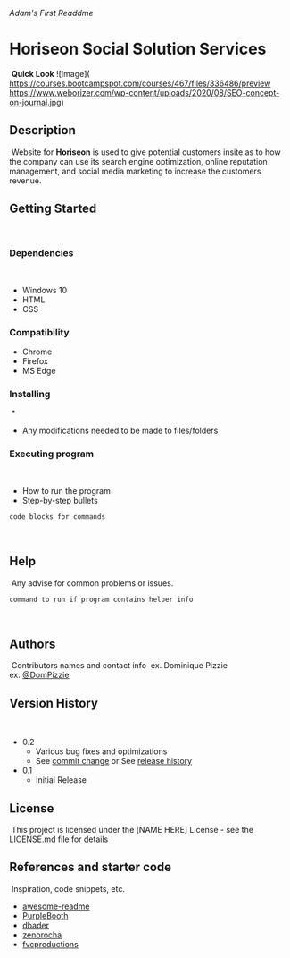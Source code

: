 _Adam's First Readdme_
# Horiseon Social Solution Services
​
**Quick Look**
![Image](​https://courses.bootcampspot.com/courses/467/files/336486/preview
https://www.weborizer.com/wp-content/uploads/2020/08/SEO-concept-on-journal.jpg)

## Description
​
Website for **Horiseon** is used to give potential customers insite as to how the company can use its search engine optimization, online reputation management, and social media marketing to increase the customers revenue.
​
## Getting Started
​
### Dependencies
​
* Windows 10
* HTML
* CSS

### Compatibility
* Chrome
* Firefox
* MS Edge
​
### Installing
​
* 
* Any modifications needed to be made to files/folders
​
### Executing program
​
* How to run the program
* Step-by-step bullets
```
code blocks for commands
```
​
## Help
​
Any advise for common problems or issues.
```
command to run if program contains helper info
```
​
## Authors
​
Contributors names and contact info
​
ex. Dominique Pizzie  
ex. [@DomPizzie](https://twitter.com/dompizzie)
​
## Version History
​
* 0.2
    * Various bug fixes and optimizations
    * See [commit change]() or See [release history]()
* 0.1
    * Initial Release
​
## License
​
This project is licensed under the [NAME HERE] License - see the LICENSE.md file for details
​
## References and starter code
​
Inspiration, code snippets, etc.
* [awesome-readme](https://github.com/matiassingers/awesome-readme)
* [PurpleBooth](https://gist.github.com/PurpleBooth/109311bb0361f32d87a2)
* [dbader](https://github.com/dbader/readme-template)
* [zenorocha](https://gist.github.com/zenorocha/4526327)
* [fvcproductions](https://gist.github.com/fvcproductions/1bfc2d4aecb01a834b46)